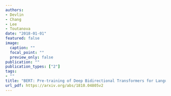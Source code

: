 ```yaml
---
authors:
- Devlin
- Chang
- Lee
- Toutanova
date: "2018-01-01"
featured: false
image:
  caption: ""
  focal_point: ""
  preview_only: false
publication: ""
publication_types: ["2"]
tags:
- ""
title: "BERT: Pre-training of Deep Bidirectional Transformers for Language Understanding"
url_pdf: https://arxiv.org/abs/1810.04805v2
---
```

